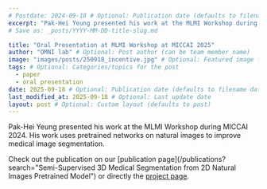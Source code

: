 ```yaml
---
# Postdate: 2024-09-18 # Optional: Publication date (defaults to filename date)
excerpt: "Pak-Hei Yeung presented his work at the MLMI Workshop during MICCAI 2024. His work uses pretrained networks on natural images to improve medical image segmentation" # Optional: Custom excerpt (defaults to first paragraph)mplate - Complete with all possible flags
# Save as: _posts/YYYY-MM-DD-title-slug.md

title: "Oral Presentation at MLMI Workshop at MICCAI 2025"
author: "OMNI lab" # Optional: Post author (can be team member name)
image: "images/posts/250918_incentive.jpg" # Optional: Featured image for the post
tags: # Optional: Categories/topics for the post
  - paper
  - oral presentation
date: 2025-09-18 # Optional: Publication date (defaults to filename date)
last_modified_at: 2025-09-18 # Optional: Last update date
layout: post # Optional: Custom layout (defaults to post)
---
```


<!-- excerpt start -->

Pak-Hei Yeung presented his work at the MLMI Workshop during MICCAI 2024. His work uses pretrained networks on natural images to improve medical image segmentation.

<!-- excerpt end -->

Check out the publication on our [publication page](/publications?search="Semi-Supervised 3D Medical Segmentation from 2D Natural Images Pretrained Model") or directly the [project page](https://pakheiyeung.github.io/M-N_wp/).

